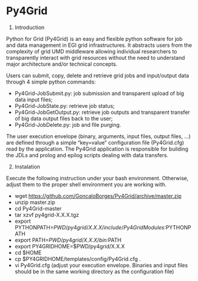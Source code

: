 Py4Grid
=======

1. Introduction

Python for Grid (Py4Grid) is an easy and flexible python software for job and data management in EGI grid infrastructures. It abstracts users from the complexity of grid UMD middleware allowing individual researchers to transparently interact with grid resources without the need to understand major architecture and/or technical concepts.

Users can submit, copy, delete and retrieve grid jobs and input/output data through 4 simple python commands: 
- Py4Grid-JobSubmit.py: job submission and transparent upload of big data input files;
- Py4Grid-JobState.py: retrieve job status;
- Py4Grid-JobGetOutput.py: retrieve job outputs and transparent transfer of big data output files back to the user;
- Py4Grid-JobDelete.py: job and file purging. 

The user execution envelope (binary, arguments, input files, output files, …) are defined through a simple “key=value” configuration file (Py4Grid.cfg) read by the application. The Py4Grid application is responsible for building the JDLs and prolog and epilog scripts dealing with data transfers.

2. Instalation

Execute the following instruction under your bash environment. Otherwise, adjust them to the proper shell environment you are working with.
- wget https://github.com/GoncaloBorges/Py4Grid/archive/master.zip
- unzip master.zip
- cd Py4Grid-master
- tar xzvf py4grid-X.X.X.tgz
- export PYTHONPATH=$PWD/py4grid/X.X.X/include/Py4GridModules:$PYTHONPATH
- export PATH=$PWD/py4grid/X.X.X/bin:$PATH
- export PY4GRIDHOME=$PWD/py4grid/X.X.X
- cd $HOME
- cp $PY4GRIDHOME/templates/config/Py4Grid.cfg .
- vi Py4Grid.cfg (adjust your execution envelope. Binaries and input files should be in the same working directory as the configuration file)

